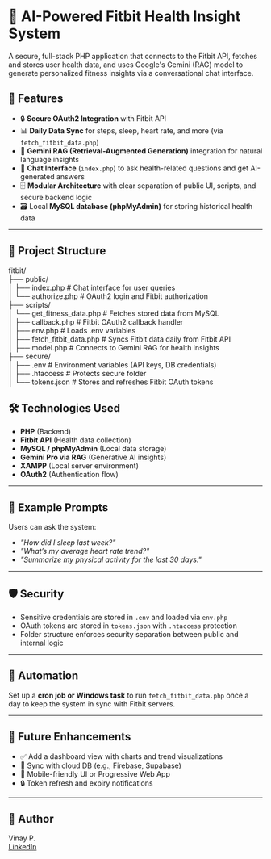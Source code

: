 # 🧠 AI-Powered Fitbit Health Insight System

A secure, full-stack PHP application that connects to the Fitbit API, fetches and stores user health data, and uses Google's Gemini (RAG) model to generate personalized fitness insights via a conversational chat interface.

## 🚀 Features

- 🔒 **Secure OAuth2 Integration** with Fitbit API
- 📊 **Daily Data Sync** for steps, sleep, heart rate, and more (via `fetch_fitbit_data.php`)
- 🧠 **Gemini RAG (Retrieval-Augmented Generation)** integration for natural language insights
- 💬 **Chat Interface** (`index.php`) to ask health-related questions and get AI-generated answers
- 🗄️ **Modular Architecture** with clear separation of public UI, scripts, and secure backend logic
- 🗃️ Local **MySQL database (phpMyAdmin)** for storing historical health data

---

## 📁 Project Structure


fitbit/ <br>
├── public/<br>
│ ├── index.php # Chat interface for user queries<br>
│ └── authorize.php # OAuth2 login and Fitbit authorization<br>
├── scripts/<br>
│ └── get_fitness_data.php # Fetches stored data from MySQL<br>
│ ├── callback.php # Fitbit OAuth2 callback handler<br>
│ ├── env.php # Loads .env variables<br>
│ ├── fetch_fitbit_data.php # Syncs Fitbit data daily from Fitbit API<br>
│ ├── model.php # Connects to Gemini RAG for health insights<br>
├── secure/<br>
│ ├── .env # Environment variables (API keys, DB credentials)<br>
│ ├── .htaccess # Protects secure folder<br>
│ └── tokens.json # Stores and refreshes Fitbit OAuth tokens<br>

## 🛠️ Technologies Used

- **PHP** (Backend)
- **Fitbit API** (Health data collection)
- **MySQL / phpMyAdmin** (Local data storage)
- **Gemini Pro via RAG** (Generative AI insights)
- **XAMPP** (Local server environment)
- **OAuth2** (Authentication flow)

---

## 🧪 Example Prompts

Users can ask the system:
- *"How did I sleep last week?"*
- *"What’s my average heart rate trend?"*
- *"Summarize my physical activity for the last 30 days."*

---

## 🛡️ Security

- Sensitive credentials are stored in `.env` and loaded via `env.php`
- OAuth tokens are stored in `tokens.json` with `.htaccess` protection
- Folder structure enforces security separation between public and internal logic

---

## 📅 Automation

Set up a **cron job or Windows task** to run `fetch_fitbit_data.php` once a day to keep the system in sync with Fitbit servers.

---

## 📌 Future Enhancements

- ✅ Add a dashboard view with charts and trend visualizations
- 🔄 Sync with cloud DB (e.g., Firebase, Supabase)
- 📱 Mobile-friendly UI or Progressive Web App
- 🔒 Token refresh and expiry notifications

---

## 👤 Author

Vinay P.  
[LinkedIn](https://linkedin.com/in/vpal) 
